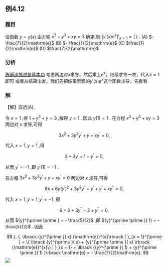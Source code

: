 ## 例4.12
### 题目
设函数 $y = y( x)$ 由方程 ${x}^{3} + {y}^{3} + {xy} = 3$ 确定,则 ${\lbrack {y}^{\prime }( x) {\mathrm{e}}^{x}\rbrack }'_{x = 1} = ( \;)$ .
(A) $- \frac{7}{2}\mathrm{e}$ 
(B) $- \frac{1}{2}\mathrm{e}$ 
(C) $\frac{1}{2}\mathrm{e}$ 
(D) $\frac{7}{2}\mathrm{e}$
### 分析
[邂逅遗憾说是基本功](https://www.bilibili.com/video/BV1hz421i7wg?t=2232.6)
考虑两边对$x$求导，然后乘上$e^{ x }$，继续求导一次，代入$x=1$即可
或者从结果出发，我们先把结果里面的$y'(x)e^{ x }$这个函数求导，先看看
### 解
【解】应选(A).

令 $x = 1$ ,得 $1 + {y}^{3} + y = 3$ ,解得 $y = 1$ . 因此 $y( 1) = 1$ . 在方程 ${x}^{3} + {y}^{3} + {xy} = 3$ 两边对 $x$ 求导,可得

$$
3{x}^{2} + 3{y}^{2}{y}^{\prime } + y + x{y}^{\prime } = 0,
$$

代入 $x = 1, y = 1$ ,得

$$
3 + 3{y}^{\prime } + 1 + {y}^{\prime } = 0,
$$

从而 ${y}^{\prime } = - 1$ ,即 ${y}^{\prime }( 1) = - 1$ .

在方程 $3{x}^{2} + 3{y}^{2}{y}^{\prime } + y + x{y}^{\prime } = 0$ 两边对 $x$ 求导,可得

$$
{6x} + {6y}{( {y}^{\prime }) }^{2} + 3{y}^{2}{y}^{\prime \prime } + {y}^{\prime } + {y}^{\prime } + x{y}^{\prime \prime } = 0,
$$

代入 $x = 1, y = 1,{y}^{\prime } = - 1$ ,得

$$
6 + 6 + 3{y}^{\prime \prime } - 2 + {y}^{\prime \prime } = 0,
$$

从而 ${y}^{\prime \prime } = - \frac{5}{2}$ ,即 ${y}^{\prime \prime }( 1) = - \frac{5}{2}$ . 因此

$$
{. {. \lbrack {y}^{\prime }( x) {\mathrm{e}}^{x}\rbrack | }_{x = 1}^{\prime } = \{ \lbrack {y}^{\prime }( x) + {y}^{\prime \prime }( x) \rbrack {\mathrm{e}}^{x}\} | }_{x = 1} = \lbrack {{y}^{\prime }( 1) + {y}^{\prime \prime }( 1) }\rbrack \mathrm{e} = - \frac{7}{2}\mathrm{e}.
$$
![](https://img.hwenyi.tech/202410051913093.webp)

